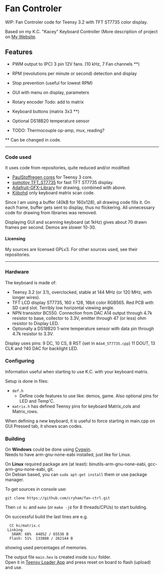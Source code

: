 Fan Controler
=============

WIP: Fan Controler code for Teensy 3.2 with TFT ST7735 color display.

Based on my K.C. "Kacey" Keyboard Controller (More description of project on [My Website](http://cryham.tuxfamily.org/portfolio/2018-k-c-controller).


## Features

* PWM output to (PC) 3 pin 12V fans.
  (10 kHz, 7 Fan channels **)
* RPM (revolutions per minute or second) detection and display
* Stop prevention (useful for lowest RPM)

* GUI with menu on display, parameters
* Rotary encoder Todo: add to matrix
* Keyboard buttons (matrix 3x3 **)

* Optional DS18B20 temperature sensor
* TODO: Thermocouple op-amp, mux, reading?

** Can be changed in code.

---

### Code used

It uses code from repositories, quite reduced and/or modified:
* [PaulStoffregen cores](https://github.com/PaulStoffregen/cores/tree/master/teensy3) for Teensy 3 core.
* [sumotoy TFT_ST7735](https://github.com/sumotoy/TFT_ST7735/tree/1.0p1) for fast TFT ST7735 display.
* [Adafruit-GFX-Library](https://github.com/adafruit/Adafruit-GFX-Library) for drawing, combined with above.
* [Kiibohd](https://github.com/kiibohd/controller) only keyboard matrix scan code.

Since I am using a buffer (40kB for 160x128), all drawing code fills it. On each frame, buffer gets sent to display, thus no flickering.
All unnecessary code for drawing from libraries was removed.

Displaying GUI and scanning keyboard (at 1kHz) gives about 70 drawn frames per second. Demos are slower 10-30.

#### Licensing

My sources are licensed GPLv3. For other sources used, see their repositories.

---

### Hardware

The keyboard is made of:
* Teensy 3.2 (or 3.1), overclocked, stable at 144 MHz (or 120 MHz, with longer wires).
* TFT LCD display ST7735, 160 x 128, 16bit color RGB565. Red PCB with SD card slot. Terribly low horizontal viewing angle.
* NPN transistor BC550. Connection from DAC A14 output through 4.7k resistor to base, collector to 3.3V, emitter through 47 (or less) ohm resistor to Display LED.
* Optionally a DS18B20 1-wire temperature sensor with data pin through 4.7k resistor to 3.3V.

Display uses pins: 9 DC, 10 CS, 8 RST (set in `Ada4_ST7735.cpp`) 11 DOUT, 13 CLK and ?40 DAC for backlight LED.

### Configuring

Information useful when starting to use K.C. with your keyboard matrix.

Setup is done in files:
* `def.h`
  * Define code features to use like: demos, game. Also optional pins for LED and Temp'C.
* `matrix.h` has defined Teensy pins for keyboard Matrix_cols and Matrix_rows.

When defining a new keyboard, it is useful to force starting in main.cpp on GUI Pressed tab, it shows scan codes.

### Building

On **Windows** could be done using [Cygwin](https://www.cygwin.com/).  
Needs to have arm-gnu-none-eabi installed, just like for Linux.

On **Linux** required package are (at least): binutils-arm-gnu-none-eabi, gcc-arm-gnu-none-eabi, git.  
On Debian based, you can `sudo apt-get install` them or use package manager.


To get sources in console use:
```
git clone https://github.com/cryham/fan-ctrl.git
```
Then `cd kc` and `make` (or `make -j8` for 8 threads/CPUs) to start building.

On successful build the last lines are e.g.
```
  CC kc/matrix.c
 Linking 
   SRAM: 68%  44852 / 65536 B
  Flash: 51%  133888 / 262144 B
```
showing used percentages of memories.

The output file `main.hex` is created inside `bin/` folder.  
Open it in [Teensy Loader App](https://www.pjrc.com/teensy/loader.html) and press reset on board to flash (upload) and use.
